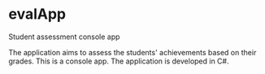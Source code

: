 # evalApp
Student assessment console app

The application aims to assess the students' achievements based on their grades. This is a console app. The application is developed in C#.
